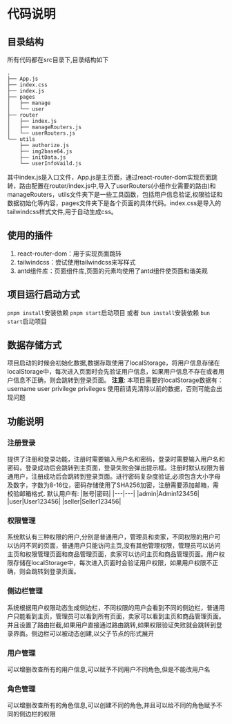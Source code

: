# 代码说明

## 目录结构

所有代码都在src目录下,目录结构如下

```shell
.
├── App.js
├── index.css
├── index.js
├── pages
│   ├── manage
│   └── user
├── router
│   ├── index.js
│   ├── manageRouters.js
│   └── userRouters.js
└── utils
    ├── authorize.js
    ├── img2base64.js
    ├── initData.js
    └── userInfoVaild.js
```

其中index.js是入口文件，App.js是主页面，通过react-router-dom实现页面跳转，路由配置在router/index.js中,导入了userRouters(小组作业需要的路由)和manageRouters，utils文件夹下是一些工具函数，包括用户信息验证,权限验证和数据初始化等内容，pages文件夹下是各个页面的具体代码。index.css是导入的tailwindcss样式文件,用于自动生成css。

## 使用的插件

1. react-router-dom：用于实现页面跳转
2. tailwindcss：尝试使用tailwindcss来写样式
3. antd组件库：页面组件库,页面的元素均使用了antd组件使页面和谐美观

## 项目运行启动方式

`pnpm install`安装依赖
`pnpm start`启动项目
或者
`bun install`安装依赖
`bun start`启动项目

## 数据存储方式

项目启动的时候会初始化数据,数据存取使用了localStorage，将用户信息存储在localStorage中，每次进入页面时会先验证用户信息，如果用户信息不存在或者用户信息不正确，则会跳转到登录页面。
**注意**: 本项目需要的localStorage数据有：
username
user
privilege
privileges
使用前请先清除以前的数据，否则可能会出现问题

## 功能说明

### 注册登录

提供了注册和登录功能，注册时需要输入用户名和密码，登录时需要输入用户名和密码，登录成功后会跳转到主页面，登录失败会弹出提示框。注册时默认权限为普通用户，注册成功后会跳转到登录页面。进行密码复杂度验证,必须包含大小字母及数字，字数为8-16位，密码存储使用了SHA256加密，注册需要添加邮箱，需校验邮箱格式.
默认用户有:
|账号|密码|
|---|---|
|admin|Admin123456|
|user|User123456|
|seller|Seller123456|

### 权限管理

系统默认有三种权限的用户,分别是普通用户，管理员和卖家，不同权限的用户可以访问不同的页面，普通用户只能访问主页,没有其他管理权限，管理员可以访问主页和权限管理页面和商品管理页面，卖家可以访问主页和商品管理页面。用户权限存储在localStorage中，每次进入页面时会验证用户权限，如果用户权限不正确，则会跳转到登录页面。

### 侧边栏管理

系统根据用户权限动态生成侧边栏，不同权限的用户会看到不同的侧边栏，普通用户只能看到主页，管理员可以看到所有页面，卖家可以看到主页和商品管理页面。并且设置了路由拦截,如果用户直接通过路由跳转,如果权限验证失败就会跳转到登录界面。侧边栏可以被动态创建,以父子节点的形式展开

### 用户管理

可以增删改查所有的用户信息,可以赋予不同用户不同角色,但是不能改用户名

### 角色管理

可以增删改查所有的角色信息,可以创建不同的角色,并且可以给不同的角色赋予不同的侧边栏的权限
